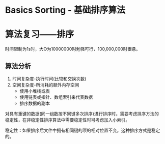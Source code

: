# Basics Sorting - 基础排序算法

# 算法复习——排序

时间限制为1s时，大O为10000000时勉强可行，100,000,000时很悬。

## 算法分析

1. 时间复杂度-执行时间(比较和交换次数)
2. 空间复杂度-所消耗的额外内存空间
    - 使用小堆栈或表
    - 使用链表或指针、数组索引来代表数据
    - 排序数据的副本

对具有重键的数据(同一组数按不同键多次排序)进行排序时，需要考虑排序方法的稳定性，在非稳定性排序算法中需要稳定性时可考虑加入小索引。

稳定性：如果排序后文件中拥有相同键的项的相对位置不变，这种排序方式是稳定的。



